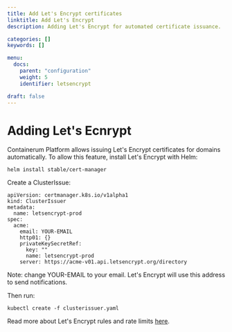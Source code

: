 ```yaml
---
title: Add Let's Encrypt certificates
linktitle: Add Let's Encrypt
description: Adding Let's Encrypt for automated certificate issuance.

categories: []
keywords: []

menu:
  docs:
    parent: "configuration"
    weight: 5
    identifier: letsencrypt

draft: false
---
```



# Adding Let's Ecnrypt

Containerum Platform allows issuing Let's Encrypt certificates for domains automatically.
To allow this feature, install Let's Encrypt with Helm:

```
helm install stable/cert-manager
```

Create a ClusterIssue:

```
apiVersion: certmanager.k8s.io/v1alpha1
kind: ClusterIssuer
metadata:
  name: letsencrypt-prod
spec:
  acme:
    email: YOUR-EMAIL
    http01: {}
    privateKeySecretRef:
      key: ""
      name: letsencrypt-prod
    server: https://acme-v01.api.letsencrypt.org/directory
```
Note: change YOUR-EMAIL to your email. Let's Encrypt will use this address to send notifications.

Then run:
```
kubectl create -f clusterissuer.yaml
```

Read more about Let's Encrypt rules and rate limits [here](https://letsencrypt.org/docs/rate-limits/).
